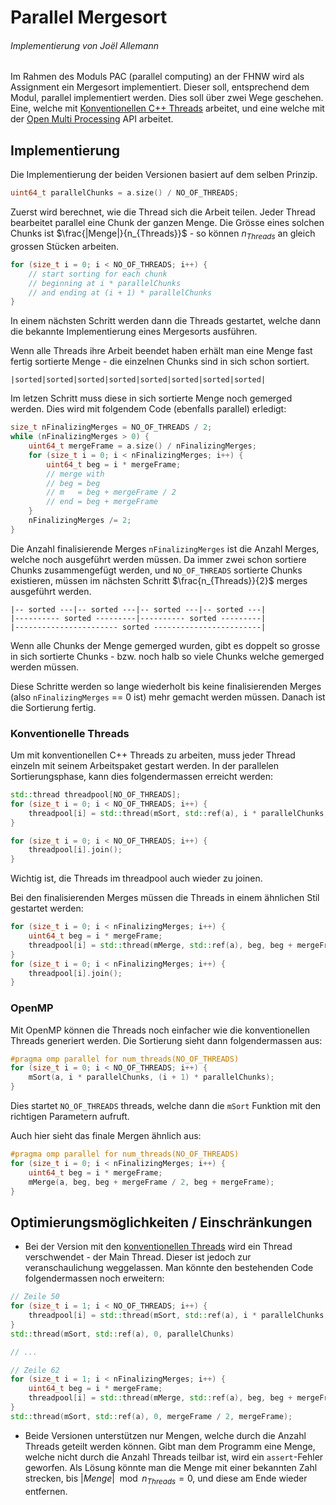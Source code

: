 # Parallel Mergesort
###### Implementierung von Joël Allemann

Im Rahmen des Moduls PAC (parallel computing) an der FHNW wird als Assignment ein Mergesort implementiert. Dieser soll, entsprechend dem Modul, parallel implementiert werden. Dies soll über zwei Wege geschehen. Eine, welche mit [Konventionellen C++ Threads](#konventionelle-threads) arbeitet, und eine welche mit der [Open Multi Processing](#openmp) API arbeitet.

## Implementierung
Die Implementierung der beiden Versionen basiert auf dem selben Prinzip.
```cpp
uint64_t parallelChunks = a.size() / NO_OF_THREADS;
```
Zuerst wird berechnet, wie die Thread sich die Arbeit teilen. Jeder Thread bearbeitet parallel eine Chunk der ganzen Menge. Die Grösse eines solchen Chunks ist $\frac{|Menge|}{n_{Threads}}$ - so können $n_{Threads}$ an gleich grossen Stücken arbeiten.

```cpp
for (size_t i = 0; i < NO_OF_THREADS; i++) {
    // start sorting for each chunk
    // beginning at i * parallelChunks
    // and ending at (i + 1) * parallelChunks
}
```
In einem nächsten Schritt werden dann die Threads gestartet, welche dann die bekannte Implementierung eines Mergesorts ausführen.

Wenn alle Threads ihre Arbeit beendet haben erhält man eine Menge fast fertig sortierte Menge - die einzelnen Chunks sind in sich schon sortiert.
```
|sorted|sorted|sorted|sorted|sorted|sorted|sorted|sorted|
```
Im letzen Schritt muss diese in sich sortierte Menge noch gemerged werden. Dies wird mit folgendem Code (ebenfalls parallel) erledigt:
```cpp
size_t nFinalizingMerges = NO_OF_THREADS / 2;
while (nFinalizingMerges > 0) {
    uint64_t mergeFrame = a.size() / nFinalizingMerges;
    for (size_t i = 0; i < nFinalizingMerges; i++) {
        uint64_t beg = i * mergeFrame;
        // merge with
        // beg = beg
        // m   = beg + mergeFrame / 2
        // end = beg + mergeFrame
    }
    nFinalizingMerges /= 2;
}
```
Die Anzahl finalisierende Merges `nFinalizingMerges` ist die Anzahl Merges, welche noch ausgeführt werden müssen. Da immer zwei schon sortiere Chunks zusammengefügt werden, und `NO_OF_THREADS` sortierte Chunks existieren, müssen im nächsten Schritt $\frac{n_{Threads}}{2}$ merges ausgeführt werden.

```
|-- sorted ---|-- sorted ---|-- sorted ---|-- sorted ---|
|---------- sorted ---------|---------- sorted ---------|
|----------------------- sorted ------------------------|
```

Wenn alle Chunks der Menge gemerged wurden, gibt es doppelt so grosse in sich sortierte Chunks - bzw. noch halb so viele Chunks welche gemerged werden müssen.

Diese Schritte werden so lange wiederholt bis keine finalisierenden Merges (also `nFinalizingMerges` == 0 ist) mehr gemacht werden müssen. Danach ist die Sortierung fertig.

### Konventionelle Threads
Um mit konventionellen C++ Threads zu arbeiten, muss jeder Thread einzeln mit seinem Arbeitspaket gestart werden.
In der parallelen Sortierungsphase, kann dies folgendermassen erreicht werden:

```cpp
std::thread threadpool[NO_OF_THREADS];
for (size_t i = 0; i < NO_OF_THREADS; i++) {
    threadpool[i] = std::thread(mSort, std::ref(a), i * parallelChunks, (i + 1) * parallelChunks);
}

for (size_t i = 0; i < NO_OF_THREADS; i++) {
    threadpool[i].join();
}
```
Wichtig ist, die Threads im threadpool auch wieder zu joinen.

Bei den finalisierenden Merges müssen die Threads in einem ähnlichen Stil gestartet werden:
```cpp
for (size_t i = 0; i < nFinalizingMerges; i++) {
    uint64_t beg = i * mergeFrame;
    threadpool[i] = std::thread(mMerge, std::ref(a), beg, beg + mergeFrame / 2, beg + mergeFrame);
}
for (size_t i = 0; i < nFinalizingMerges; i++) {
    threadpool[i].join();
}
```

### OpenMP
Mit OpenMP können die Threads noch einfacher wie die konventionellen Threads generiert werden. Die Sortierung sieht dann folgendermassen aus:
```cpp
#pragma omp parallel for num_threads(NO_OF_THREADS)
for (size_t i = 0; i < NO_OF_THREADS; i++) {
    mSort(a, i * parallelChunks, (i + 1) * parallelChunks);
}
```
Dies startet `NO_OF_THREADS` threads, welche dann die `mSort` Funktion mit den richtigen Parametern aufruft.

Auch hier sieht das finale Mergen ähnlich aus:
```cpp
#pragma omp parallel for num_threads(NO_OF_THREADS)
for (size_t i = 0; i < nFinalizingMerges; i++) {
    uint64_t beg = i * mergeFrame;
    mMerge(a, beg, beg + mergeFrame / 2, beg + mergeFrame);
}
```

## Optimierungsmöglichkeiten / Einschränkungen
- Bei der Version mit den [konventionellen Threads](#konventionelle-threads) wird ein Thread verschwendet - der Main Thread. Dieser ist jedoch zur veranschaulichung weggelassen. Man könnte den bestehenden Code folgendermassen noch erweitern:
```cpp
// Zeile 50
for (size_t i = 1; i < NO_OF_THREADS; i++) {
    threadpool[i] = std::thread(mSort, std::ref(a), i * parallelChunks, (i + 1) * parallelChunks);
}
std::thread(mSort, std::ref(a), 0, parallelChunks)

// ...

// Zeile 62
for (size_t i = 1; i < nFinalizingMerges; i++) {
    uint64_t beg = i * mergeFrame;
    threadpool[i] = std::thread(mMerge, std::ref(a), beg, beg + mergeFrame / 2, beg + mergeFrame);
}
std::thread(mSort, std::ref(a), 0, mergeFrame / 2, mergeFrame);
```

- Beide Versionen unterstützen nur Mengen, welche durch die Anzahl Threads geteilt werden können. Gibt man dem Programm eine Menge, welche nicht durch die Anzahl Threads teilbar ist, wird ein `assert`-Fehler geworfen. Als Lösung könnte man die Menge mit einer bekannten Zahl strecken, bis $|Menge| \mod n_{Threads} = 0$, und diese am Ende wieder entfernen.
